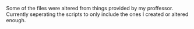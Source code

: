
Some of the files were altered from things provided by my proffessor.
Currently seperating the scripts to only include the ones I created or altered enough.